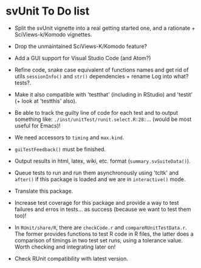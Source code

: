 # svUnit To Do list

- Split the svUnit vignette into a real getting started one, and a rationate + SciViews-k/Komodo vignettes.

- Drop the unmaintained SciViews-K/Komodo feature?

- Add a GUI support for Visual Studio Code (and Atom?)

- Refine code, snake case equivalent of functions names and get rid of utils `sessionInfo()` and `str()` dependencies + rename Log into what? tests?.

- Make it also compatible with 'testthat' (including in RStudio) and 'testit' (+ look at 'testthis' also).

- Be able to track the guilty line of code for each test and to output something
  like: `./inst/unitTest/runit.select.R:28:`... (would be most useful for Emacs)!

- We need accessors to `timing` and `max.kind`.

- `guiTestFeedback()` must be finished.

- Output results in html, latex, wiki, etc. format (`summary.svSuiteData()`).

- Queue tests to run and run them asynchronously using 'tcltk' and `after()` if
  this package is loaded and we are in `interactive()` mode.

- Translate this package.

- Increase test coverage for this package and provide a way to test failures and erros in tests... as success (because we want to test them too)!

- In `RUnit/share/R`, there are `checkCode.r` and `compareRUnitTestData.r`. The former provides functions to test R code in R files, the latter does a comparison of timings in two test set runs, using a tolerance value. Worth checking and integrating later on!

- Check RUnit compatibility with latest version.
